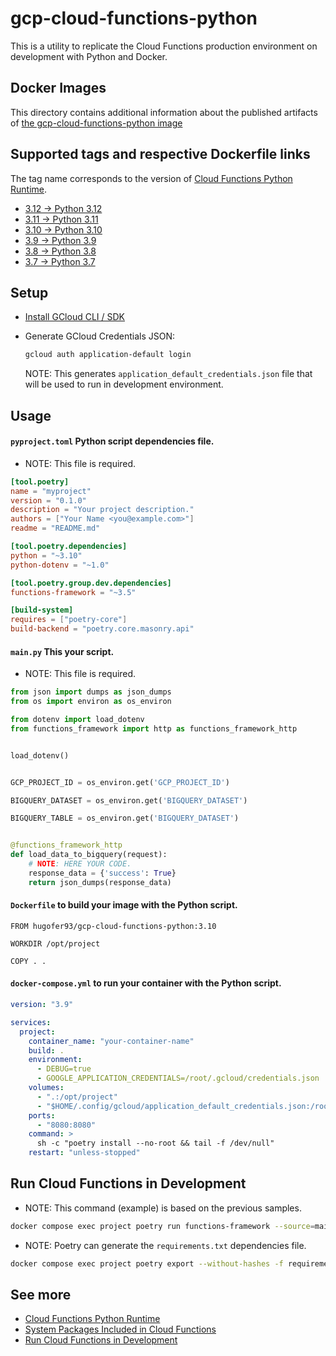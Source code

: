# gcp-cloud-functions-python

This is a utility to replicate the Cloud Functions production environment on development with Python and Docker.


## Docker Images

This directory contains additional information about the published artifacts of [the gcp-cloud-functions-python image](https://hub.docker.com/r/hugofer93/gcp-cloud-functions-python)


## Supported tags and respective Dockerfile links

The tag name corresponds to the version of [Cloud Functions Python Runtime](https://cloud.google.com/functions/docs/concepts/python-runtime#execution_environment).

- [3.12 -> Python 3.12](Dockerfile.Python312)
- [3.11 -> Python 3.11](Dockerfile.Python311)
- [3.10 -> Python 3.10](Dockerfile.Python310)
- [3.9 -> Python 3.9](Dockerfile.Python39)
- [3.8 -> Python 3.8](Dockerfile.Python38)
- [3.7 -> Python 3.7](Dockerfile.Python37)


## Setup

* [Install GCloud CLI / SDK](https://cloud.google.com/sdk/docs/install)

* Generate GCloud Credentials JSON:

  ```Bash
  gcloud auth application-default login
  ```

  NOTE: This generates `application_default_credentials.json` file that will be used to run in development environment.


## Usage

#### `pyproject.toml` Python script dependencies file.

* NOTE: This file is required.

```Toml
[tool.poetry]
name = "myproject"
version = "0.1.0"
description = "Your project description."
authors = ["Your Name <you@example.com>"]
readme = "README.md"

[tool.poetry.dependencies]
python = "~3.10"
python-dotenv = "~1.0"

[tool.poetry.group.dev.dependencies]
functions-framework = "~3.5"

[build-system]
requires = ["poetry-core"]
build-backend = "poetry.core.masonry.api"
```

#### `main.py` This your script.

* NOTE: This file is required.

```Python
from json import dumps as json_dumps
from os import environ as os_environ

from dotenv import load_dotenv
from functions_framework import http as functions_framework_http


load_dotenv()


GCP_PROJECT_ID = os_environ.get('GCP_PROJECT_ID')

BIGQUERY_DATASET = os_environ.get('BIGQUERY_DATASET')

BIGQUERY_TABLE = os_environ.get('BIGQUERY_DATASET')


@functions_framework_http
def load_data_to_bigquery(request):
    # NOTE: HERE YOUR CODE.
    response_data = {'success': True}
    return json_dumps(response_data)
```


#### `Dockerfile` to build your image with the Python script.

```Docker
FROM hugofer93/gcp-cloud-functions-python:3.10

WORKDIR /opt/project

COPY . .
```


#### `docker-compose.yml` to run your container with the Python script.

```Yaml
version: "3.9"

services:
  project:
    container_name: "your-container-name"
    build: .
    environment:
      - DEBUG=true
      - GOOGLE_APPLICATION_CREDENTIALS=/root/.gcloud/credentials.json
    volumes:
      - ".:/opt/project"
      - "$HOME/.config/gcloud/application_default_credentials.json:/root/.gcloud/credentials.json:ro"
    ports:
      - "8080:8080"
    command: >
      sh -c "poetry install --no-root && tail -f /dev/null"
    restart: "unless-stopped"
```


## Run Cloud Functions in Development

* NOTE: This command (example) is based on the previous samples.

```Bash
docker compose exec project poetry run functions-framework --source=main.py --target=load_data_to_bigquery
```

* NOTE: Poetry can generate the `requirements.txt` dependencies file.

```Bash
docker compose exec project poetry export --without-hashes -f requirements.txt --output requirements.txt 
```

## See more

- [Cloud Functions Python Runtime](https://cloud.google.com/functions/docs/concepts/python-runtime#execution_environment)
- [System Packages Included in Cloud Functions](https://cloud.google.com/functions/docs/reference/system-packages)
- [Run Cloud Functions in Development](https://cloud.google.com/functions/docs/running/function-frameworks)